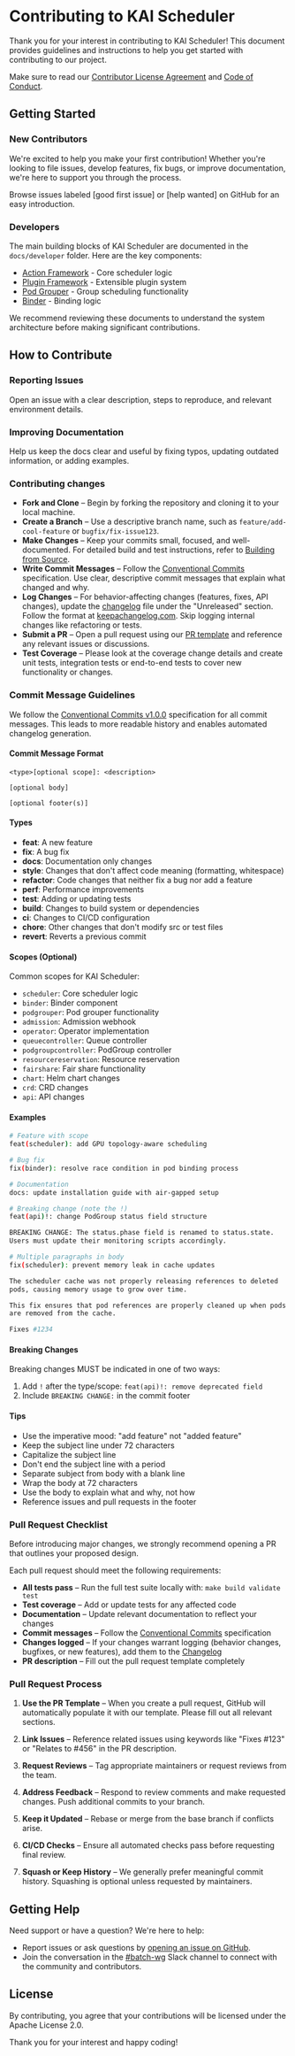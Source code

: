 # Contributing to KAI Scheduler

Thank you for your interest in contributing to KAI Scheduler! This document provides guidelines and instructions to help you get started with contributing to our project.

Make sure to read our [Contributor License Agreement](CLA.md) and [Code of Conduct](code_of_conduct.md).

## Getting Started
### New Contributors
We're excited to help you make your first contribution! Whether you're looking to file issues, develop features, fix bugs, or improve documentation, we're here to support you through the process.

Browse issues labeled [good first issue] or [help wanted] on GitHub for an easy introduction.

### Developers
The main building blocks of KAI Scheduler are documented in the `docs/developer` folder. Here are the key components:
- [Action Framework](docs/developer/action-framework.md) - Core scheduler logic
- [Plugin Framework](docs/developer/plugin-framework.md) - Extensible plugin system
- [Pod Grouper](docs/developer/pod-grouper.md) - Group scheduling functionality
- [Binder](docs/developer/binder.md) - Binding logic

We recommend reviewing these documents to understand the system architecture before making significant contributions.

## How to Contribute
### Reporting Issues
Open an issue with a clear description, steps to reproduce, and relevant environment details.

### Improving Documentation
Help us keep the docs clear and useful by fixing typos, updating outdated information, or adding examples.

### Contributing changes
- **Fork and Clone** – Begin by forking the repository and cloning it to your local machine.
- **Create a Branch** – Use a descriptive branch name, such as `feature/add-cool-feature` or `bugfix/fix-issue123`.
- **Make Changes** – Keep your commits small, focused, and well-documented. For detailed build and test instructions, refer to [Building from Source](docs/developer/building-from-source.md).
- **Write Commit Messages** – Follow the [Conventional Commits](#commit-message-guidelines) specification. Use clear, descriptive commit messages that explain what changed and why.
- **Log Changes** – For behavior-affecting changes (features, fixes, API changes), update the [changelog](CHANGELOG.md) file under the "Unreleased" section. Follow the format at [keepachangelog.com](https://keepachangelog.com/en/1.1.0/). Skip logging internal changes like refactoring or tests.
- **Submit a PR** – Open a pull request using our [PR template](#pull-request-process) and reference any relevant issues or discussions.
- **Test Coverage** – Please look at the coverage change details and create unit tests, integration tests or end-to-end tests to cover new functionality or changes.

### Commit Message Guidelines

We follow the [Conventional Commits v1.0.0](https://www.conventionalcommits.org/en/v1.0.0/) specification for all commit messages. This leads to more readable history and enables automated changelog generation.

#### Commit Message Format

```
<type>[optional scope]: <description>

[optional body]

[optional footer(s)]
```

#### Types

- **feat**: A new feature
- **fix**: A bug fix
- **docs**: Documentation only changes
- **style**: Changes that don't affect code meaning (formatting, whitespace)
- **refactor**: Code changes that neither fix a bug nor add a feature
- **perf**: Performance improvements
- **test**: Adding or updating tests
- **build**: Changes to build system or dependencies
- **ci**: Changes to CI/CD configuration
- **chore**: Other changes that don't modify src or test files
- **revert**: Reverts a previous commit

#### Scopes (Optional)

Common scopes for KAI Scheduler:
- `scheduler`: Core scheduler logic
- `binder`: Binder component
- `podgrouper`: Pod grouper functionality
- `admission`: Admission webhook
- `operator`: Operator implementation
- `queuecontroller`: Queue controller
- `podgroupcontroller`: PodGroup controller
- `resourcereservation`: Resource reservation
- `fairshare`: Fair share functionality
- `chart`: Helm chart changes
- `crd`: CRD changes
- `api`: API changes

#### Examples

```bash
# Feature with scope
feat(scheduler): add GPU topology-aware scheduling

# Bug fix
fix(binder): resolve race condition in pod binding process

# Documentation
docs: update installation guide with air-gapped setup

# Breaking change (note the !)
feat(api)!: change PodGroup status field structure

BREAKING CHANGE: The status.phase field is renamed to status.state.
Users must update their monitoring scripts accordingly.

# Multiple paragraphs in body
fix(scheduler): prevent memory leak in cache updates

The scheduler cache was not properly releasing references to deleted
pods, causing memory usage to grow over time.

This fix ensures that pod references are properly cleaned up when pods
are removed from the cache.

Fixes #1234
```

#### Breaking Changes

Breaking changes MUST be indicated in one of two ways:
1. Add `!` after the type/scope: `feat(api)!: remove deprecated field`
2. Include `BREAKING CHANGE:` in the commit footer

#### Tips

- Use the imperative mood: "add feature" not "added feature"
- Keep the subject line under 72 characters
- Capitalize the subject line
- Don't end the subject line with a period
- Separate subject from body with a blank line
- Wrap the body at 72 characters
- Use the body to explain what and why, not how
- Reference issues and pull requests in the footer

### Pull Request Checklist

Before introducing major changes, we strongly recommend opening a PR that outlines your proposed design.

Each pull request should meet the following requirements:
- **All tests pass** – Run the full test suite locally with: `make build validate test`
- **Test coverage** – Add or update tests for any affected code
- **Documentation** – Update relevant documentation to reflect your changes
- **Commit messages** – Follow the [Conventional Commits](#commit-message-guidelines) specification
- **Changes logged** – If your changes warrant logging (behavior changes, bugfixes, or new features), add them to the [Changelog](CHANGELOG.md)
- **PR description** – Fill out the pull request template completely

### Pull Request Process

1. **Use the PR Template** – When you create a pull request, GitHub will automatically populate it with our template. Please fill out all relevant sections.

2. **Link Issues** – Reference related issues using keywords like "Fixes #123" or "Relates to #456" in the PR description.

3. **Request Reviews** – Tag appropriate maintainers or request reviews from the team.

4. **Address Feedback** – Respond to review comments and make requested changes. Push additional commits to your branch.

5. **Keep it Updated** – Rebase or merge from the base branch if conflicts arise.

6. **CI/CD Checks** – Ensure all automated checks pass before requesting final review.

7. **Squash or Keep History** – We generally prefer meaningful commit history. Squashing is optional unless requested by maintainers.

## Getting Help
Need support or have a question? We're here to help:
- Report issues or ask questions by [opening an issue on GitHub](https://github.com/NVIDIA/KAI-Scheduler/issues).
- Join the conversation in the [#batch-wg](https://cloud-native.slack.com/archives/C02Q5DFF3MM) Slack channel to connect with the community and contributors.

## License
By contributing, you agree that your contributions will be licensed under the Apache License 2.0.

Thank you for your interest and happy coding!
